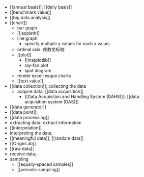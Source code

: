 - [[annual basis]]; [[daily basis]]
- [[benchmark value]]
- [[big data analysis]]
- [[chart]]
    - bar graph
    - [[isopleth]]
    - line graph
        - specify multiple y values for each x value;
    - ordinal axis: 序数坐标轴
    - [[plot]]
        - [[matplotlib]]
        - ray-fan plot
        - spot diagram
    - render excel-esque charts
    - [[text value]]
- [[data collection]]; collecting the data
    - acquire data; [[data acquisition]]
        - [[Data Acquisition and Handling System (DAHS)]]; [[data acquisition system (DAS)]]
- [[data generator]]
- [[data point]];
- [[data processing]]
- extracting data; extract information
- [[interpolation]]
- interpreting the data;
- [[meaningful data]]; [[random data]]
- [[OriginLab]]
- [[raw data]]
- receive data;
- sampling
    - [[equally-spaced samples]]
    - [[periodic sampling]]
